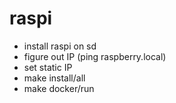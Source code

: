 # raspi

* install raspi on sd
* figure out IP (ping raspberry.local) 
* set static IP
* make install/all
* make docker/run
